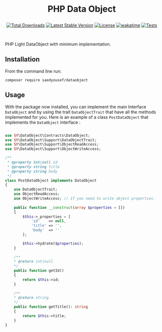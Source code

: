 <p align="center" style="font-size: 2em;font-weight: bold">PHP Data Object</p>

<p align="center">
<a href="https://packagist.org/packages/saedyousef/dataobject"><img src="https://img.shields.io/packagist/dt/saedyousef/dataobject" alt="Total Downloads"></a>
<a href="https://packagist.org/packages/saedyousef/dataobject"><img src="https://img.shields.io/packagist/v/saedyousef/dataobject" alt="Latest Stable Version"></a>
<a href="https://packagist.org/packages/saedyousef/dataobject"><img src="https://img.shields.io/packagist/l/saedyousef/dataobject" alt="License"></a>
<a href="https://wakatime.com/badge/user/03bf07e2-4c78-4826-8603-8922f0241061/project/1f7337b7-1cbe-4337-9330-c3d2b293fd7c"><img src="https://wakatime.com/badge/user/03bf07e2-4c78-4826-8603-8922f0241061/project/1f7337b7-1cbe-4337-9330-c3d2b293fd7c.svg" alt="wakatime"></a>
<a href="https://github.com/saedyousef/dataobject"><img src="https://github.com/saedyousef/dataobject/actions/workflows/php.yml/badge.svg" alt="Tests"></a>
</p>
<br>

PHP Light DataObject with minimum implementation.
## Installation

From the command line run:

```
composer require saedyousef/dataobject
```

## Usage

With the package now installed, you can implement the main Interface `DataObject` and by using the trait `DataObjectTrait` that have all the methods implemented for you.
Here is an example of a class `PostDataObject` that implements the `DataObject` interface :
```php

use SY\DataObject\Contracts\DataObject;
use SY\DataObject\Support\DataObjectTrait;
use SY\DataObject\Support\ObjectReadAccess;
use SY\DataObject\Support\ObjectWriteAccess;

/**
 * @property int|null id
 * @property string title
 * @property string body 
 */
class PostDataObject implements DataObject
{
    use DataObjectTrait;
    use ObjectReadAccess;
    use ObjectWriteAccess; // If you need to write object properties.
    
    public function __construct(array $properties = [])
    {
        $this->_properties = [
            'id'    => null,
            'title' => '',
            'body'  => ''
        ];

        $this->hydrate($properties);
    }
    
    /** 
    * @return int|null
    */
    public function getId()
    {
        return $this->id;
    }
    
    /**
    * @return string
    */
    public function getTitle(): string
    {
        return $this->title;
    }
}
```
